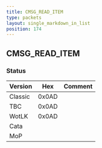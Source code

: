 ```yaml
---
title: CMSG_READ_ITEM
type: packets
layout: single_markdown_in_list
position: 174
---
```


## CMSG_READ_ITEM

### Status

Version    | Hex        | Comment
---------- | ---------- | ---------- 
Classic    | 0x0AD      |
TBC        | 0x0AD      |
WotLK      | 0x0AD      |
Cata       |            |
MoP        |            |